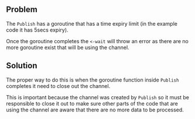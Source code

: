 Problem
---
The `Publish` has a goroutine that has a time expiry limit (in the example code it has 5secs expiry). 

Once the goroutine completes the `<-wait` will throw an error as there are no more goroutine exist that will be using the channel.

Solution
----
The proper way to do this is when the goroutine function inside `Publish` completes it need to close out the channel. 

This is important because the channel was created by `Publish` so it must be responsible to close it out to make sure other parts of the code that 
are using the channel are aware that there are no more data to be processed.